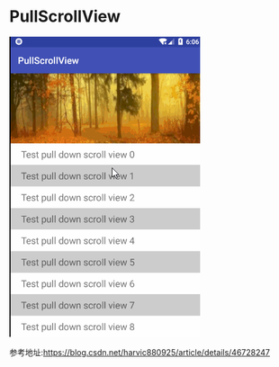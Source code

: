 # PullScrollView
![](https://github.com/leon5458/PullScrollView/blob/master/PullScrollView/pullscrollview.gif)

参考地址:https://blog.csdn.net/harvic880925/article/details/46728247

